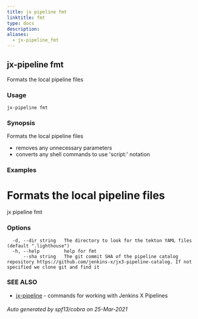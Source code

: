 ```yaml
---
title: jx pipeline fmt
linktitle: fmt
type: docs
description: 
aliases:
  - jx-pipeline_fmt
---
```


## jx-pipeline fmt

Formats the local pipeline files

### Usage

```
jx-pipeline fmt
```

### Synopsis

Formats the local pipeline files 

  * removes any unnecessary parameters  
  * converts any shell commands to use 'script:' notation

### Examples

  # Formats the local pipeline files
  jx pipeline fmt

### Options

```
  -d, --dir string   The directory to look for the tekton YAML files (default ".lighthouse")
  -h, --help         help for fmt
      --sha string   The git commit SHA of the pipeline catalog repository https://github.com/jenkins-x/jx3-pipeline-catalog. If not specified we clone git and find it
```

### SEE ALSO

* [jx-pipeline](..)	 - commands for working with Jenkins X Pipelines

###### Auto generated by spf13/cobra on 25-Mar-2021
